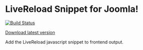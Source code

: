 # LiveReload Snippet for Joomla!

[![Build Status](https://travis-ci.org/mklkj/livereload-snippet-joomla.svg?branch=master)](https://travis-ci.org/mklkj/livereload-snippet-joomla)

[Download latest version](https://github.com/mklkj/livereload-snippet-joomla/releases/download/v1.0.0/release.zip)

Add the LiveReload javascript snippet to frontend output.
